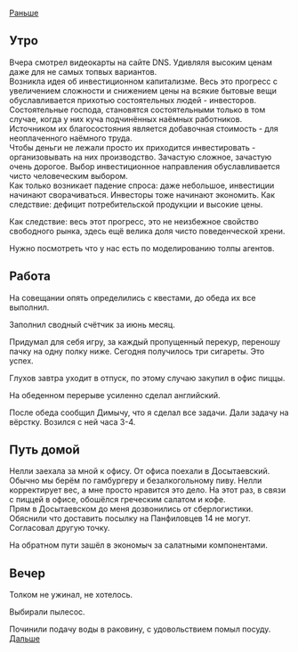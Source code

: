 [Раньше](2021.07.01.md)
## Утро
Вчера смотрел видеокарты на сайте DNS. Удивляля высоким ценам даже для не самых топвых вариантов.  
Возникла идея об инвестиционном капитализме. Весь это прогресс с увеличением сложности и снижением цены на всякие бытовые вещи обуславливается  прихотью состоятельных людей - инвесторов.  
Состоятельные господа, становятся состоятельными только в том случае, когда у них куча подчинённых наёмных работников. Источником их благосостояния является добавочная стоимость - для неоплаченного наёмного труда.  
Чтобы деньги не лежали просто их приходится инвестировать - организовывать на них производство. Зачастую сложное, зачастую очень дорогое. Выбор инвестиционное направления обуславливается чисто человеческим выбором.  
Как только возникает падение спроса: даже небольшое, инвестиции начинают сворачиваться. Инвесторы тоже начинают экономить. Как следствие: дефицит потребительской продукции и высокие цены.

Как следствие: весь этот прогресс, это не неизбежное свойство свободного рынка, здесь ещё велика доля чисто поведенческой хрени.  

Нужно посмотреть что у нас есть по моделированию толпы агентов.
## Работа
На совещании опять определились с квестами, до обеда их все выполнил.

Заполнил сводный счётчик за июнь месяц.

Придумал для себя игру, за каждый пропущенный перекур, переношу пачку на одну полку ниже. Сегодня получилось три сигареты. Это успех.

Глухов завтра уходит в отпуск, по этому случаю закупил в офис пиццы.

На обеденном перерыве усиленно сделал английский.

После обеда сообщил Димычу, что я сделал все задачи. Дали задачу на вёрстку. Возился с ней часа 3-4.
## Путь домой
Нелли заехала за мной к офису. От офиса поехали в Досытаевский.  
Обычно мы берём по гамбургеру и безалкогольному пиву. Нелли корректирует вес, а мне просто нравится это дело. На этот раз, в связи с пиццей в офисе, обошёлся греческим салатом и кофе.  
Прям в Досытаевском до меня дозвонились от сберлогистики. Обяснили что доставить посылку на Панфиловцев 14 не могут. Согласовал другую точку.

На обратном пути зашёл в экономыч за салатными компонентами.
## Вечер
Толком не ужинал, не хотелось.

Выбирали пылесос.

Починили подачу воды в раковину, с удовольствием помыл посуду.  
[Дальше](2021.07.03.md)